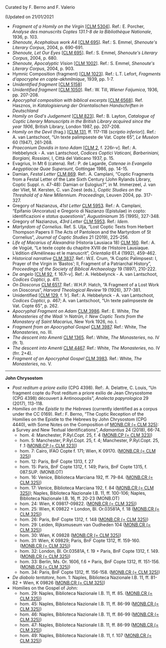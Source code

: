 Curated by F. Berno and F. Valerio

(Updated on 21/01/2021

- *Fragment of a Homily on the Virgin* \[[CLM 5304](manuscripts/5304)\]. Ref.: E. Porcher, *Analyse des manuscrits Coptes 131.1-8 de la Bibliothèque Nationale*, 1936, p. 103.
- *Shenoute, Acephalous work A4* \[[CLM 695](manuscripts/695)\]. Ref.: S. Emmel, *Shenoute's Literary Corpus*, 2004, p. 690-691.
- *Shenoute, Let Our Eyes* \[[CLM 695](manuscripts/695)\]. Ref.: S. Emmel, *Shenoute's Literary Corpus*, 2004, p. 680.
- *Shenoute, Apocalyptic Vision* \[[CLM 1002](manuscripts/1002)\]. Ref.: S. Emmel, *Shenoute's Literary Corpus*, 2004, p. 903.
- Hymnic Composition (fragment) \[[CLM 1023](manuscripts/1023)\]. Ref.: L.T. Lefort, *Fragments d'apocryphe en copte-akhmîmique*, 1939, pp. 1-7.
- *Unidentified fragment* \[[CLM 5158](manuscripts/5158)\]
- *Unidentified fragment* \[[CLM 1050](manuscripts/5158)\]. Ref.: W. Till, *Wiener Faijumica*, 1936, pp. 207-208.
- *Apocryphal composition with biblical excerpts* \[[CLM 6568](manuscripts/6568)\].  Ref. Hasznos, in *Katalogisierung der Orientalischen Handschriften in Deutschland*
- *Homily on God's Judgement* \[[CLM 823](manuscripts/823)\]. Ref.: B. Layton, *Catalogue of Coptic Literary Manuscripts in the British Library acquired since the year 1906*,  British Library, London 1987, pp. 207-208.
- *Homily on the Devil* (frag.) \[[CLM 131](manuscripts/131), ff. 117-118 (*scriptio inferior*)\]. Ref.: A. van Lantschoot, “Un texte palimpseste de Vat. Copte 65”, *Le Muséon* 60 (1947), 261-268.
- *Praeconium Davidis in tono Adam* \[[CLM 2](manuscripts/2), f. 226r-v\]. Ref.: A. Hebbelynck - A. van Lantschoot, *Codices Coptici Vaticani, Barberiniani, Borgiani, Rossiani*, I, Città del Vaticano 1937, p. 15.
- Evagrius, In Mt 6 (catena). Ref.: P. de Lagarde, *Catenae in Evangelia Aegyptiacae Quae Supersunt*, Gottingae 1986, pp. 14-15.
- Damian, *Festal Letter* [CLM 869](manuscripts/869). Ref:. A. Camplani, “Coptic Fragments from a Festal Letter of the Late Sixth Century (John Rylands Library, Coptic Suppl. n. 47-48): Damian or Eulogius?”, in M. Immerzeel, J. van der Vliet, M. Kersten, C. van Zoest (eds.),  *Coptic Studies on the Threshold of a New Millennium. Proceedings*, Leuven 2004, pp. 317-327.
- Gregory of Nazianzus, *41st Letter* [CLM 5953](manuscripts/5953). Ref.: A. Camplani, “Epifanio (Ancoratus) e Gregorio di Nazianzo (Epistulae) in copto: identificazioni e *status quaestionis*”, *Augustinianum* 35 (1995), 327-348.
- Gregory of Nazianzus, *43rd Letter* [CLM 5953](manuscripts/5953). Ref.: *Idem*.
- *Martyrdom of Cornelius*. Ref. S. Ulja, “Lost Coptic Texts from Herbert Thompson Papers II
The Acts of Pantoleon and the Martyrdom of St Cornelius”, *Journal of Coptic Studies* 21 (2019), 225-256.
- *Life of Macarius of Alexandria* (Historia Lausiaca 18) [CLM 160](manuscripts/160). Ref.: A. de Vogüé, “Le texte copte du chapitre XVIII de l’Histoire Lausiaque. L’édition d’Amélineau et le manuscrit”, *Orientalia* 61.4 (1992), 459-462.
- *Historical narrative* [CLM 3837](manuscripts/3837). Ref.: W.E. Crum, “A Coptic Palimpsest: I, Prayer of the Virgin in ‘Bastos’; II, Fragment of a Patriarchal History”, *Proceedings of the Society of Biblical Archaeology* 19 (1897), 210-222.
- *De angelo* [[CLM 92](manuscripts/92), f. 167r-v]. Ref.: A. Hebbelynck - A. van Lantschoot, *Codices Coptici*, p. 411.
- *On Dioscorus* [CLM 6517](manuscripts/6517). Ref.: W.H.P. Hatch, “A Fragment of a Lost Work on Dioscorus”, *Harvard Theological Review* 19 (1926), 377-381.
- Unidentified [[CLM 129](manuscripts/129), f. 1r]. Ref.: A. Hebbelynck - A. van Lantschoot, *Codices Coptici*, p. 467; A. van Lantschoot, “Un texte palimpseste de Vat. Copte 65”, p. 262.
- *Apocryphal Fragment on Adam* [CLM 3986](manuscripts/3986). Ref.: E. White, *The Monasteries of the Wadi ‘n Natrûn, I: New Coptic Texts from the Monastery of Saint Macarius*, New York 1926, no. I.
- *Fragment from an Apocryphal Gospel* [CLM 3987](manuscripts/3987). Ref.: White, The *Monasteries*, no. III.
- *The descent into Amenti* [CLM 1365](manuscripts/1365). Ref.: White, *The Monasteries*, no. IV (fr. 1).
- *The descent into Amenti* [CLM 4467](manuscripts/4467). Ref.: White, *The Monasteries*, no. IV (frr. 2+4).
- *Fragment of an Apocryphal Gospel* [CLM 3983](manuscripts/3983). Ref.: White, *The Monasteries*, no. V.

---

**John Chrysostom**

- *Post reditum a priore exilio* (CPG 4398). Ref:. A. Delattre, C. Louis, “Un fragment copte du Post reditum a priore exilio de Jean Chrysostome (CPG 4398) découvert à Antinooupolis”, *Analecta papyrologica* 29 (2017), 113-118.
- *Homilies on the Epistle to the Hebrews* (currently identified as a corpus under the CC 0169). Ref.: F. Berno, “The Coptic Reception of the Homilies on the Epistle to the Hebrews by John Chrysostom (CPG 4440), with Some Notes on the Composition of [MONB.CR (= CLM 325)](manuscripts/325): a Survey and New Textual Identifications”, *Adamantius* 24 (2018), 66-74.
  - hom. 4: Manchester, P.Ryl.Copt. 25, f. 4 ([MONB.CP (= CLM 323)](manuscripts/323))
  - hom. 5: Manchester, P.Ryl.Copt. 25, f. 4; Manchester, P.Ryl.Copt. 25, f .1 ([MONB.CP (= CLM 323)](manuscripts/323))
  - hom. 7: Cairo, IFAO Copte f. 171; Wien, K 09170. ([MONB.CR (= CLM 325)](manuscripts/325))
  - hom. 12: Paris, BnF Copte 1313, f. 27
  - hom. 15: Paris, BnF Copte 1312, f. 149; Paris, BnF Copte 1315, f. 087.SUP. (MONB.OT)
  - hom. 16: Venice, Biblioteca Marciana 192, ff. 79-84. ([MONB.CR (= CLM 325)](manuscripts/325))
  - hom. 17: Venice, Biblioteca Marciana 192, f. 84 ([MONB.CR (= CLM 325)](manuscripts/325)); Naples, Biblioteca Nazionale I.B. 11, ff. 100-106; Naples,   Biblioteca Nazionale I.B. 16, ff. 20-23 (MONB.OT)
  - hom. 24: Wien, K 09817-09822. ([MONB.CR (= CLM 325)](manuscripts/325))
  - hom. 25: Wien, K 09822 + London, Bl. Or.03581A, f. 18 ([MONB.CR (= CLM 325)](manuscripts/325))
  - hom. 26: Paris, BnF Copte 1312, f. 148 ([MONB.CR (= CLM 325)](manuscripts/325))
  - hom. 29: Leiden, Rijksmuseum van Oudheden 104 ([MONB.CR (= CLM 325)](manuscripts/325))
  - hom. 30: Wien, K 09828 ([MONB.CR (= CLM 325)](manuscripts/325))
  - hom. 31: Wien, K 09829; Paris, BnF Copte 1312, ff. 159-160. ([MONB.CR (= CLM 325)](manuscripts/325))
  - hom. 32: London, Bl. Or.03581A, f. 19 + Paris, BnF Copte 1312, f. 149. ([MONB.CR (= CLM 325)](manuscripts/325))
  - hom. 33: Berlin, Ms. Or. 1606, f.6 + Paris, BnF Copte 1312, ff. 151-156. ([MONB.CR (= CLM 325)](manuscripts/325))
  - hom. 34: Paris, BnF Copte 1312, ff. 156-158. ([MONB.CR (= CLM 325)](manuscripts/325))
- *De diabolo tentatore*, hom. 1: Naples, Biblioteca Nazionale I.B. 11, ff. 81-82 + Wien, K 09826 ([MONB.CR (= CLM 325)](manuscripts/325))
- Homilies on the Gospel of John:
  - hom. 29: Naples, Biblioteca Nazionale I.B. 11, ff. 85. ([MONB.CR (= CLM 325)](manuscripts/325))
  - hom. 45: Naples, Biblioteca Nazionale I.B. 11, ff. 86-99 ([MONB.CR (= CLM 325)](manuscripts/325))
  - hom. 46: Naples, Biblioteca Nazionale I.B. 11, ff. 86-99 ([MONB.CR (= CLM 325)](manuscripts/325))
  - hom. 47: Naples, Biblioteca Nazionale I.B. 11, ff. 86-99 ([MONB.CR (= CLM 325)](manuscripts/325))
  - hom. 49: Naples, Biblioteca Nazionale I.B. 11, f. 107 ([MONB.CR (= CLM 325)](manuscripts/325))
